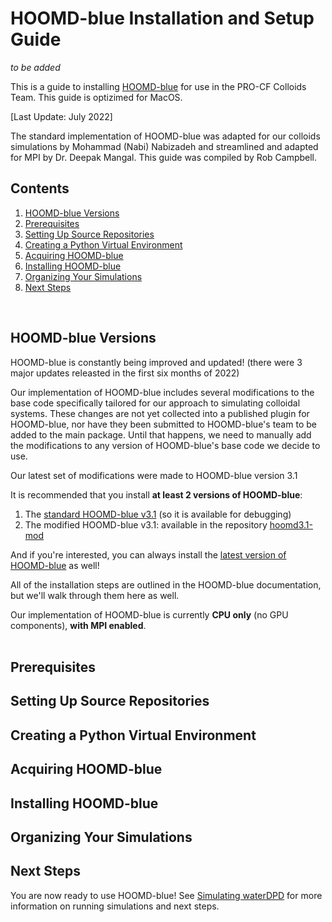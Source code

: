 # HOOMD-blue Installation and Setup Guide

*to be added*

This is a guide to installing [HOOMD-blue] for use in the PRO-CF Colloids Team. This guide is optizimed for MacOS.

[Last Update: July 2022]

The standard implementation of HOOMD-blue was adapted for our colloids simulations by Mohammad (Nabi) Nabizadeh and streamlined and adapted for MPI by Dr. Deepak Mangal. This guide was compiled by Rob Campbell.

[HOOMD-blue]: https://glotzerlab.engin.umich.edu/hoomd-blue

## Contents
1. [HOOMD-blue Versions](/01-HOOMDblue-Install-Guide.md#hoomd-blue-versions)
2. [Prerequisites](/01-HOOMDblue-Install-Guide.md#prerequisites)
3. [Setting Up Source Repositories](/01-HOOMDblue-Install-Guide.md#setting-up-source-repositories)
4. [Creating a Python Virtual Environment](/01-HOOMDblue-Install-Guide.md#creating-a-python-virtual-environment)
5. [Acquiring HOOMD-blue](/01-HOOMDblue-Install-Guide.md#acquiring-hoomd-blue)
6. [Installing HOOMD-blue](/01-HOOMDblue-Install-Guide.md#installing-hoomd-blue)
7. [Organizing Your Simulations](/01-HOOMDblue-Install-Guide.md#organizing-your-simulations)
8. [Next Steps](/01-HOOMDblue-Install-Guide.md#next-steps)
<br>

## HOOMD-blue Versions

HOOMD-blue is constantly being improved and updated! (there were 3 major updates releasted in the first six months of 2022)

Our implementation of HOOMD-blue includes several modifications to the base code specifically tailored for our approach to simulating colloidal systems. These changes are not yet collected into a published plugin for HOOMD-blue, nor have they been submitted to HOOMD-blue's team to be added to the main package. Until that happens, we need to manually add the modifications to any version of HOOMD-blue's base code we decide to use.

Our latest set of modifications were made to HOOMD-blue version 3.1

It is recommended that you install **at least 2 versions of HOOMD-blue**:
1. The [standard HOOMD-blue v3.1](https://hoomd-blue.readthedocs.io/en/v3.1.0/index.html) (so it is available for debugging)
2. The modified HOOMD-blue v3.1: available in the repository [hoomd3.1-mod](/procf/hoomd3.1-mod)

And if you're interested, you can always install the [latest version of HOOMD-blue](https://hoomd-blue.readthedocs.io/en/latest/) as well!

All of the installation steps are outlined in the HOOMD-blue documentation, but we'll walk through them here as well.

Our implementation of HOOMD-blue is currently **CPU only** (no GPU components), **with MPI enabled**.
<br>
<br>
## Prerequisites

## Setting Up Source Repositories

## Creating a Python Virtual Environment

## Acquiring HOOMD-blue

## Installing HOOMD-blue

## Organizing Your Simulations

## Next Steps

You are now ready to use HOOMD-blue! See [Simulating waterDPD](/02-Simulating-waterDPD.md) for more information on running simulations and next steps.

